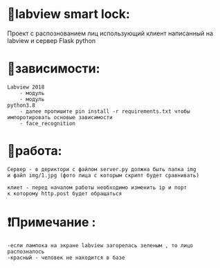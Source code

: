 # 🍪labview smart lock:
 Проект с распознованием лиц использующий клиент написанный на labview и сервер Flask python


# 🍪зависимости: 
    Labview 2018
        - модуль 
        - модуль
    python3.8
        - далее пропишите pin install -r requirements.txt чтобы импоротировать основые зависимости
        - face_recognition


# 🍪работа:
    Сервер - в дериктори с файлом server.py должна быть папка img 
    и файл img/1.jpg (фото лица с которым скрипт будет сравнивать)

    клиет - перед началом работы необходимо изменить ip и порт 
    к которому http.post будет обращаться




# ❗Примечание :
    -если лампока на экране labview загорелась зеленым , то лицо распозналось 
    -красный - человек не находится в базе


